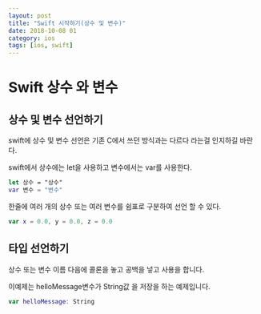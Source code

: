 ```yaml
---
layout: post
title: "Swift 시작하기(상수 및 변수)"
date: 2018-10-08 01
category: ios
tags: [ios, swift]
---
```




# Swift 상수 와 변수

<!-- more -->

## 상수 및 변수 선언하기

swift에 상수 및 변수 선언은 기존 C에서 쓰던 방식과는 다르다 라는걸 인지하길 바란다.

swift에서 상수에는 let을 사용하고 변수에서는 var를 사용한다.

```swift
let 상수 = "상수"
var 변수 = "변수"
```



한줄에 여러 개의 상수 또는 여러 변수를 쉼표로 구분하여 선언 할 수 있다.

```swift
var x = 0.0, y = 0.0, z = 0.0
```



## 타입 선언하기

상수 또는 변수 이름 다음에 콜론을 놓고 공백을 넣고 사용을 합니다.

이예제는 helloMessage변수가 String값 을 저장을 하는 예제입니다.

```swift
var helloMessage: String
```